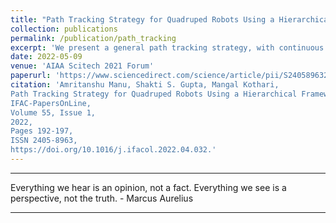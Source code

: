 ```yaml
---
title: "Path Tracking Strategy for Quadruped Robots Using a Hierarchical Framework"
collection: publications
permalink: /publication/path_tracking
excerpt: 'We present a general path tracking strategy, with continuous gaits, for quadruped robots on flat and rigid terrain. We use a hierarchical framework to decompose the task into unique motion templates (actions) such as translation and turning. A Linear Inverted Pendulum Model (LIPM) based algorithm is applied to create physically correct actions while minimizing the sum of squared accelerations of the CoM. These actions are stored in an online action library and are combined using an autonomous steering system that decides when to use which action. The steering system also computes the input parameters for these actions. We also develop transition maneuvers to execute a smooth switching between these actions. This strategy can help reduce the repeated need to perform comprehensive online computation for motion planning. Moreover, one can enrich the action library to execute more complicated tasks involving different gaits and non-flat terrain. We use an 18 DoF quadruped robot model, and simulations are carried out in MATLAB to demonstrate the capabilities of this approach.'
date: 2022-05-09
venue: 'AIAA Scitech 2021 Forum'
paperurl: 'https://www.sciencedirect.com/science/article/pii/S2405896322000325'
citation: 'Amritanshu Manu, Shakti S. Gupta, Mangal Kothari,
Path Tracking Strategy for Quadruped Robots Using a Hierarchical Framework,
IFAC-PapersOnLine,
Volume 55, Issue 1,
2022,
Pages 192-197,
ISSN 2405-8963,
https://doi.org/10.1016/j.ifacol.2022.04.032.'
---
```

<!-- Paper on Multi Agent Control and Coordination
[Download paper here](https://arc.aiaa.org/doi/abs/10.2514/6.2021-1765) -->

<!-- Recommended citation: Your Name, You. (2009). "Paper Title 1." <i>Conference</i>. 1(1). -->
---

Everything we hear is an opinion, not a fact. Everything we see is a perspective, not the truth. - Marcus Aurelius

---
